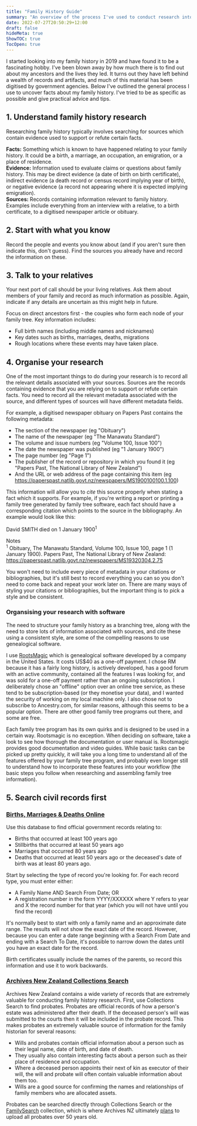 ```yaml
---
title: "Family History Guide"
summary: "An overview of the process I've used to conduct research into family history."
date: 2022-07-27T20:50:29+12:00
draft: false
hideMeta: true
ShowTOC: true
TocOpen: true
---
```

I started looking into my family history in 2019 and have found it to be a fascinating hobby. I've been blown away by how much there is to find out about my ancestors and the lives they led. It turns out they have left behind a wealth of records and artifacts, and much of this material has been digitised by government agencies. Below I've outlined the general process I use to uncover facts about my family history. I've tried to be as specific as possible and give practical advice and tips. 

## 1. Understand family history research

Researching family history typically involves searching for sources which contain evidence used to support or refute certain facts.

**Facts:** Something which is known to have happened relating to your family history. It could be a birth, a marriage, an occupation, an emigration, or a place of residence.  
**Evidence:** Information used to evaluate claims or questions about family history. This may be direct evidence (a date of birth on birth certificate), indirect evidence (a death record or census record implying year of birth), or negative evidence (a record not appearing where it is expected implying emigration).  
**Sources:** Records containing information relevant to family history. Examples include everything from an interview with a relative, to a birth certificate, to a digitised newspaper article or obituary.  

## 2. Start with what you know

Record the people and events you know about (and if you aren't sure then indicate this, don't guess). Find the sources you already have and record the information on these. 
   
## 3. Talk to your relatives

Your next port of call should be your living relatives. Ask them about members of your family and record as much information as possible. Again, indicate if any details are uncertain as this might help in future. 

Focus on direct ancestors first - the couples who form each node of your family tree. Key information includes:
- Full birth names (including middle names and nicknames)
- Key dates such as births, marriages, deaths, migrations
- Rough locations where these events may have taken place. 

## 4. Organise your research

One of the most important things to do during your research is to record all the relevant details associated with your sources. Sources are the records containing evidence that you are relying on to support or refute certain facts. You need to record all the relevant metadata associated with the source, and different types of sources will have different metadata fields. 

For example, a digitised newspaper obituary on Papers Past contains the following metadata:
- The section of the newspaper (eg "Obituary")
- The name of the newspaper (eg "The Manawatu Standard")
- The volume and issue numbers (eg "Volume 100, Issue 100")
- The date the newspaper was published (eg "1 January 1900")
- The page number (eg "Page 1")
- The publisher of the record or repository in which you found it (eg "Papers Past, The National Library of New Zealand")
- And the URL or web address of the page containing this item (eg https://paperspast.natlib.govt.nz/newspapers/MS1900100100.1.100)

This information will allow you to *cite* this source properly when stating a fact which it supports. For example, if you're writing a report or printing a family tree generated by family tree software, each fact should have a corresponding citation which points to the source in the bibliography. An example would look like this:

David SMITH died on 1 January 1900<sup>1</sup>

Notes  
<sup>1</sup> Obituary, The Manawatu Standard, Volume 100, Issue 100, page 1 (1 January 1900). Papers Past, The National Library of New Zealand: https://paperspast.natlib.govt.nz/newspapers/MS19320304.2.75  


You won't need to include every piece of metadata in your citations or bibliographies, but it's still best to record everything you can so you don't need to come back and repeat your work later on. There are many ways of styling your citations or bibliographies, but the important thing is to pick a style and be consistent.

### Organsising your research with software

The need to structure your family history as a branching tree, along with the need to store lots of information associated with sources, and cite these using a consistent style, are some of the compelling reasons to use genealogical software.

I use [RootsMagic](https://www.rootsmagic.com/) which is genealogical software developed by a company in the United States. It costs US$40 as a one-off payment. I chose RM because it has a fairly long history, is actively developed, has a good forum with an active community, contained all the features I was looking for, and was sold for a one-off payment rather than an ongoing subscription. I deliberately chose an "offline" option over an online tree service, as these tend to be subscription-based (or they monetise your data), and I wanted the security of working on my local machine only. I also chose not to subscribe to Ancestry.com, for similar reasons, although this seems to be a popular option. There are other good family tree programs out there, and some are free. 

Each family tree program has its own quirks and is designed to be used in a certain way. Rootsmagic is no exception. When deciding on software, take a look to see how thorough the documentation or user manual is. Rootsmagic provides good documentation and video guides. While basic tasks can be picked up pretty quickly, it will take you a long time to understand all of the features offered by your family tree program, and probably even longer still to understand how to incorporate these features into your workflow (the basic steps you follow when researching and assembling family tree information).

## 5. Search civil records first

### [Births, Marriages & Deaths Online](https://www.bdmhistoricalrecords.dia.govt.nz/)

Use this database to find official government records relating to:

- Births that occurred at least 100 years ago
- Stillbirths that occurred at least 50 years ago
- Marriages that occurred 80 years ago
- Deaths that occurred at least 50 years ago or the deceased's date of birth was at least 80 years ago.

Start by selecting the type of record you're looking for. For each record type, you must enter either:
- A Family Name AND Search From Date; OR
- A registration number in the form YYYY/XXXXXX where Y refers to year and X the record number for that year (which you will not have until you find the record)

It's normally best to start with only a family name and an approximate date range. The results will not show the exact date of the record. However, because you can enter a date range beginning with a Search From Date and ending with a Search To Date, it's possible to narrow down the dates until you have an exact date for the record. 

Birth certificates usually include the names of the parents, so record this information and use it to work backwards.

### [Archives New Zealand Collections Search](https://collections.archives.govt.nz)

Archives New Zealand contains a wide variety of records that are extremely valuable for conducting family history research. First, use Collections Search to find probates. Probates are official records of how a person's estate was administered after their death. If the deceased person's will was submitted to the courts then it will be included in the probate record. This makes probates an extremely valuable source of information for the family historian for several reasons:

- Wills and probates contain official information about a person such as their legal name, date of birth, and date of death.
- They usually also contain interesting facts about a person such as their place of residence and occupation.
- Where a deceased person appoints their next of kin as executor of their will, the will and probate will often contain valuable information about them too.
- Wills are a good source for confirming the names and relationships of family members who are allocated assets.

Probates can be searched directly through Collections Search or the [FamilySearch](https://www.familysearch.org/search/collection/1865481) collection, which is where Archives NZ ultimately [plans](https://www.archives.govt.nz/research-guidance/research-guides/identity/searching-digitised-probates) to upload all probates over 50 years old.




